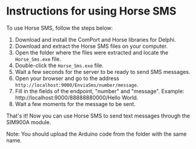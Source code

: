 # Instructions for using Horse SMS

To use Horse SMS, follow the steps below:

1. Download and install the ComPort and Horse libraries for Delphi.
2. Download and extract the Horse SMS files on your computer.
3. Open the folder where the files were extracted and locate the `Horse_Sms.exe` file.
4. Double-click the `Horse_Sms.exe` file.
5. Wait a few seconds for the server to be ready to send SMS messages.
6. Open your browser and go to the address `http://localhost:9000/EnviaSms/number/message`.
7. Fill in the fields of the endpoint, "number" and "message". Example: http://localhost:9000/88888880000/Hello World.
8. Wait a few moments for the message to be sent.

That's it! Now you can use Horse SMS to send text messages through the SIM900A module.

Note: You should upload the Arduino code from the folder with the same name.


